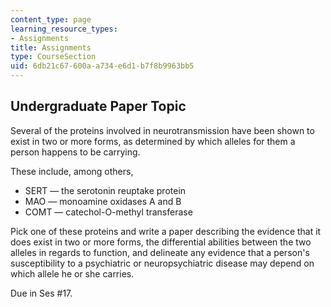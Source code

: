 ```yaml
---
content_type: page
learning_resource_types:
- Assignments
title: Assignments
type: CourseSection
uid: 6db21c67-600a-a734-e6d1-b7f8b9963bb5
---
```


Undergraduate Paper Topic
-------------------------

Several of the proteins involved in neurotransmission have been shown to exist in two or more forms, as determined by which alleles for them a person happens to be carrying.

These include, among others,

*   SERT — the serotonin reuptake protein
*   MAO — monoamine oxidases A and B
*   COMT — catechol-O-methyl transferase

Pick one of these proteins and write a paper describing the evidence that it does exist in two or more forms, the differential abilities between the two alleles in regards to function, and delineate any evidence that a person's susceptibility to a psychiatric or neuropsychiatric disease may depend on which allele he or she carries.

Due in Ses #17.